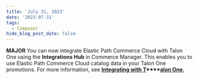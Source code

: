 ```yaml
---
title: 'July 31, 2023'
date: '2023-07-31'
tags:
  - Composer
hide_blog_post_date: false
---
```


**MAJOR** You can now integrate Elastic Path Commerce Cloud with Talon One using the **Integrations Hub** in Commerce Manager. This enables you to use Elastic Path Commerce Cloud catalog data in your Talon One promotions. For more information, see **[Integrating with T](https://elasticpath.dev/docs/composer/integration-hub/promotions/talonone)****[alon One](https://elasticpath.dev/docs/composer/integration-hub/promotions/talonone)**[.](https://elasticpath.dev/docs/integration-hub/site-search/constructor-io)
